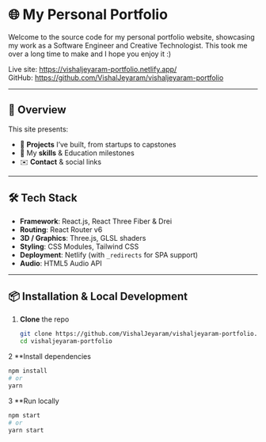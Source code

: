 # 🌐 My Personal Portfolio

Welcome to the source code for my personal portfolio website, showcasing my work as a Software Engineer and Creative Technologist. This took me over a long time to make and I hope you enjoy it :)

Live site: https://vishaljeyaram-portfolio.netlify.app/  
GitHub: https://github.com/VishalJeyaram/vishaljeyaram-portfolio

---

## 🚀 Overview

This site presents:
- 📂 **Projects** I’ve built, from startups to capstones  
- 📖 My **skills** & Education milestones  
- ✉️ **Contact** & social links

---

## 🛠 Tech Stack

- **Framework**: React.js, React Three Fiber & Drei  
- **Routing**: React Router v6  
- **3D / Graphics**: Three.js, GLSL shaders  
- **Styling**: CSS Modules, Tailwind CSS  
- **Deployment**: Netlify (with `_redirects` for SPA support)  
- **Audio**: HTML5 Audio API  
---

## 📦 Installation & Local Development

1. **Clone** the repo  
   ```bash
   git clone https://github.com/VishalJeyaram/vishaljeyaram-portfolio.git
   cd vishaljeyaram-portfolio
   ```
2 **Install dependencies
   ```bash
   npm install
   # or
   yarn
   ```
3 **Run locally
   ```bash
  npm start
  # or
  yarn start
   ```

